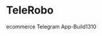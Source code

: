 # TeleRobo
<script src="https://telegram.org/js/telegram-web-app.js"></script>
ecommerce Telegram App-Build1310
